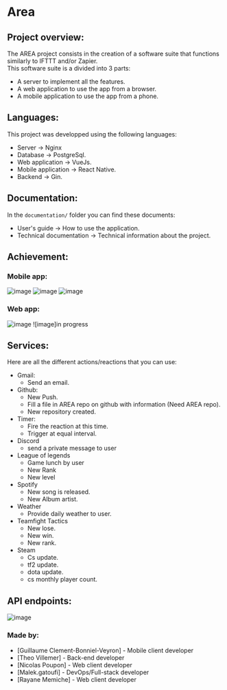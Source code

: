 # Area

## Project overview: 

The AREA project consists in the creation of a software suite that functions similarly to IFTTT and/or Zapier.  
This software suite is a divided into 3 parts:
- A server to implement all the features.
- A web application to use the app from a browser.
- A mobile application to use the app from a phone.

## Languages:  
This project was developped using the following languages:  

- Server → Nginx
- Database → PostgreSql.
- Web application → VueJs.  
- Mobile application → React Native. 
- Backend → Gin.  
  
## Documentation:  
In the `documentation/` folder you can find these documents:  
- User's guide → How to use the application.  
- Technical documentation → Technical information about the project.  

## Achievement:    

### Mobile app:  
![image](assets/mobile1.jpg)
![image](assets/mobile2.jpg)
![image](assets/mobile3.jpg)
  
### Web app:  
![image](assets/web1.png)
![image]in progress

## Services:  

Here are all the different actions/reactions that you can use:  
- Gmail:  
  - Send an email.
- Github:
  - New Push.
  - Fill a file in AREA repo on github with information (Need AREA repo).
  - New repository created.
- Timer:
  - Fire the reaction at this time.
  - Trigger at equal interval.
- Discord
  - send a private message to user
- League of legends
  - Game lunch by user
  - New Rank
  - New level
- Spotify
  - New song is released.
  - New Album artist.
- Weather
  - Provide daily weather to user.
- Teamfight Tactics
  - New lose.
  - New win.
  - New rank.
- Steam
  - Cs update.
  - tf2 update.
  - dota update.
  - cs monthly player count.
  
## API endpoints:  
![image](assets/Swagger.png)


### Made by:  
- [Guillaume Clement-Bonniel-Veyron] - Mobile client developer  
- [Theo Villemer] - Back-end developer  
- [Nicolas Poupon] - Web client developer  
- [Malek.gatoufi] - DevOps/Full-stack developer    
- [Rayane Memiche] - Web client developer  
